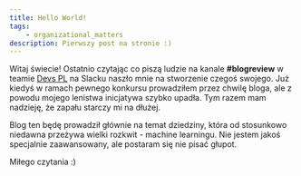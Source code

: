 ```yaml
---
title: Hello World!
tags:
    - organizational_matters
description: Pierwszy post na stronie :)
---
```

Witaj świecie! Ostatnio czytając co piszą ludzie na kanale **#blogreview** w teamie [Devs PL](https://devspl.slack.com) na Slacku naszło mnie na stworzenie czegoś swojego. Już kiedyś w ramach pewnego konkursu prowadziłem przez chwilę bloga, ale z powodu mojego lenistwa inicjatywa szybko upadła. Tym razem mam nadzieję, że zapału starczy mi na dłużej.

Blog ten będę prowadził głównie na temat dziedziny, która od stosunkowo niedawna przeżywa wielki rozkwit - machine learningu. Nie jestem jakoś specjalnie zaawansowany, ale postaram się nie pisać głupot.

Miłego czytania :)
